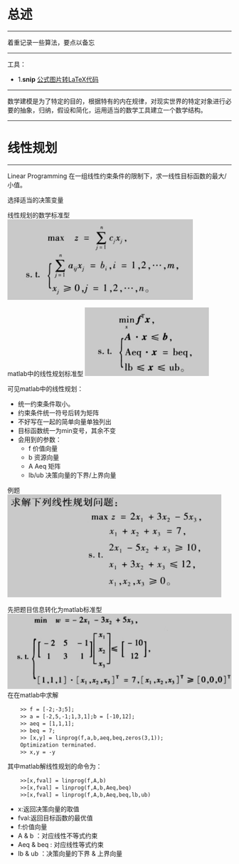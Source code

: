 # 总述 #
---
着重记录一些算法，要点以备忘

---
工具：
- 1.**snip** [公式图片转LaTeX代码](https://mathpix.com/)


---
数学建模是为了特定的目的，根据特有的内在规律，对现实世界的特定对象进行必要的抽象，归纳，假设和简化，运用适当的数学工具建立一个数学结构。

---
# 线性规划 #

---
Linear Programming 在一组线性约束条件的限制下，求一线性目标函数的最大/小值。


选择适当的决策变量

线性规划的数学标准型
![](../img/matlab/stand.png)

matlab中的线性规划标准型
![](../img/matlab/liner.png)

可见matlab中的线性规划：
- 统一约束条件取小。
- 约束条件统一符号后转为矩阵
- 不好写在一起的简单向量单独列出
- 目标函数统一为min变号，其余不变
- 会用到的参数：
	- f 价值向量
	- b 资源向量
	- A Aeq 矩阵
	- lb/ub 决策向量的下界/上界向量

例题
![](../img/matlab/liner_eg.png)

先把题目信息转化为matlab标准型
![](../img/matlab/liner_anw.png)
在在matlab中求解


		>> f = [-2;-3;5];
		>> a = [-2,5,-1;1,3,1];b = [-10,12];
		>> aeq = [1,1,1];
		>> beq = 7;
		>> [x,y] = linprog(f,a,b,aeq,beq,zeros(3,1));
		Optimization terminated.
		>> x,y = -y


其中matlab解线性规划的命令为：

		>>[x,fval] = linprog(f,A,b)
		>>[x,fval] = linprog(f,A,b,Aeq,beq)
		>>[x,fval] = linprog(f,A,b,Aeq,beq,lb,ub)

- x:返回决策向量的取值
- fval:返回目标函数的最优值
- f:价值向量
- A & b ：对应线性不等式约束
- Aeq & beq : 对应线性等式约束
- lb & ub ：决策向量的下界 & 上界向量
